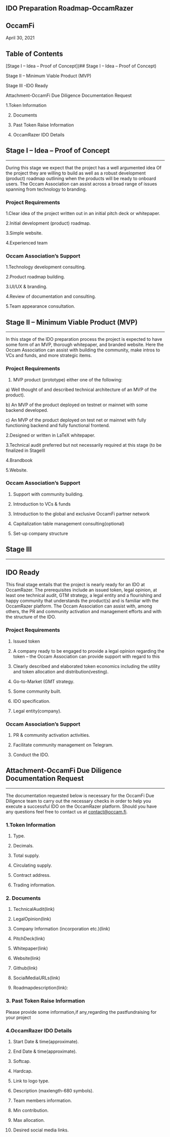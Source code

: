 ## IDO Preparation Roadmap-OccamRazer

## OccamFi

April 30, 2021

## Table of Contents

[Stage I – Idea – Proof of Concept](## Stage I – Idea – Proof of Concept)

Stage II – Minimum Viable Product (MVP) 

Stage III -IDO Ready

Attachment-OccamFi Due Diligence Documentation Request

1.Token Information

2. Documents

3. Past Token Raise Information 

4. OccamRazer IDO Details

## Stage I – Idea – Proof of Concept

<hr>

During this stage we expect that the project has a well argumented idea Of the project they are willing to build as well as a robust development (product) roadmap outlining when the products will be ready to onboard users.
The Occam Association can assist across a broad range of issues spanning from technology to branding.

### Project Requirements

1.Clear idea of the project written out in an initial pitch deck or whitepaper.

2.Initial development (product) roadmap.

3.Simple website.

4.Experienced team

### Occam Association’s Support

1.Technology development consulting.

2.Product roadmap building.

3.UI/UX & branding.

4.Review of documentation and consulting.

5.Team appearance consultation.

## Stage II – Minimum Viable Product (MVP) 

<hr>

In this stage of the IDO preparation process the project is expected to have some form of an MVP, thorough whitepaper, and branded website. 
Here the Occam Association can assist with building the community, make intros to VCs and funds, and more strategic items.

### Project Requirements

1. MVP product (prototype) either one of the following: 

a) Well thought of and described technical architecture of an MVP of the product). 

b) An MVP of the product deployed on testnet or mainnet with some backend developed.

c) An MVP of the product deployed on test net or mainnet with fully functioning backend and fully functional frontend.

2.Designed or written in LaTeX whitepaper.

3.Technical audit preferred but not necessarily required at this stage (to be finalized in StageIII

4.Brandbook

5.Website.

### Occam Association’s Support

1. Support with community building. 

2. Introduction to VCs & funds

3. Introduction to the global and exclusive OccamFi partner network

4. Capitalization table management consulting(optional)

5. Set-up company structure

## Stage III

<hr>

## IDO Ready

This final stage entails that the project is nearly ready for an IDO at OccamRazer. 
The prerequisites include an issued token, legal opinion, at least one technical audit, GTM strategy, a legal entity and a flourishing and happy community that understands the product(s) and is familiar with the OccamRazer platform. 
The Occam Association can assist with, among others, the PR and community activation and management efforts and with the structure of the IDO.

### Project Requirements

1. Issued token

2. A company ready to be engaged to provide a legal opinion regarding the token – the Occam Association can provide support with regard to this

3. Clearly described and elaborated token economics including the utility and token allocation and distribution(vesting).

4. Go-to-Market (GMT strategy.

5. Some community built.

6. IDO specification.

7. Legal entity(company).

### Occam Association’s Support

1. PR & community activation activities.

2. Facilitate community management on Telegram.

3. Conduct the IDO.

## Attachment-OccamFi Due Diligence Documentation Request

<hr>

The documentation requested below is necessary for the OccamFi Due Diligence team to carry out the necessary checks in order to help you execute a successful IDO on the OccamRazer platform. 
Should you have any questions feel free to contact us at contact@occam.fi.

### 1.Token Information

1. Type.

2. Decimals.

3. Total supply.

4. Circulating supply.

5. Contract address.

6. Trading information.

### 2. Documents

1. TechnicalAudit(link)

2. LegalOpinion(link)

3. Company Information (incorporation etc.)(link)

4. PitchDeck(link)

5. Whitepaper(link)

6. Website(link)

7. Github(link)

8. SocialMediaURLs(link)

9. Roadmapdescription(link):

### 3. Past Token Raise Information 

Please provide some information,if any,regarding the pastfundraising for your project

### 4.OccamRazer IDO Details

1. Start Date & time(approximate).

2. End Date & time(approximate).

3. Softcap.

4. Hardcap.

5. Link to logo type.

6. Description (maxlength-680 symbols).

7. Team members information.

8. Min contribution.

9. Max allocation.

10. Desired social media links.
